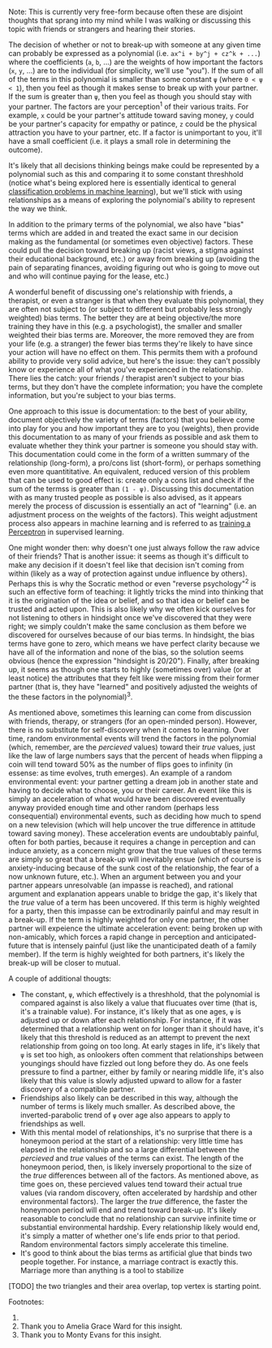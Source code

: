 Note: This is currently very free-form because often these are disjoint thoughts that sprang into my mind while I was walking or discussing this topic with friends or strangers and hearing their stories. 

The decision of whether or not to break-up with someone at any given time can probably be expressed as a polynomial (i.e. `ax^i + by^j + cz^k + ...`) where the coefficients (`a`, `b`, ...) are the weights of how important the factors (`x`, `y`, ...) are to the individual (for simplicity, we'll use "you"). If the sum of all of the terms in this polynomial is smaller than some constant `ψ` (where `0 < ψ < 1`), then you feel as though it makes sense to break up with your partner. If the sum is greater than `ψ`, then you feel as though you should stay with your partner. The factors are your perception<sup>1</sup> of their various traits. For example, `x` could be your partner's attitude toward saving money, `y` could be your partner's capacity for empathy or patince, `z` could be the physical attraction you have to your partner, etc. If a factor is unimportant to you, it'll have a small coefficient (i.e. it plays a small role in determining the outcome).

It's likely that all decisions thinking beings make could be represented by a polynomial such as this and comparing it to some constant threshhold (notice what's being explored here is essentially identical to general [classification problems in machine learning](https://www.toptal.com/machine-learning/machine-learning-theory-an-introductory-primer)), but we'll stick with using relationships as a means of exploring the polynomial's ability to represent the way we think.

In addition to the primary terms of the polynomial, we also have "bias" terms which are added in and treated the exact same in our decision making as the fundamental (or sometimes even objective) factors. These could pull the decision toward breaking up (racist views, a stigma against their educational background, etc.) or away from breaking up (avoiding the pain of separating finances, avoiding figuring out who is going to move out and who will continue paying for the lease, etc.) 

A wonderful benefit of discussing one's relationship with friends, a therapist, or even a stranger is that when they evaluate this polynomial, they are often not subject to (or subject to different but probably less strongly weighted) bias terms. The better they are at being objective/the more training they have in this (e.g. a psychologist), the smaller and smaller weighted their bias terms are. Moreover, the more removed they are from your life (e.g. a stranger) the fewer bias terms they're likely to have since your action will have no effect on them. This permits them with a profound ability to provide very solid advice, but here's the issue: they can't possibly know or experience all of what you've experienced in the relationship. There lies the catch: your friends / therapist aren't subject to your bias terms, but they don't have the complete information; you have the complete information, but you're subject to your bias terms. 

One approach to this issue is documentation: to the best of your ability, document objectively the variety of terms (factors) that you believe come into play for you and how important they are to you (weights), then provide this documentation to as many of your friends as possible and ask them to evaluate whether they think your partner is someone you should stay with. This documentation could come in the form of a written summary of the relationship (long-form), a pro/cons list (short-form), or perhaps something even more quantititative. An equivalent, reduced version of this problem that can be used to good effect is: create only a cons list and check if the sum of the termss is greater than `(1 - ψ)`. Discussing this documentation with as many trusted people as possible is also advised, as it appears merely the process of discussion is essentially an act of "learning" (i.e. an adjustment process on the weights of the factors). This weight adjustment process also appears in machine learning and is referred to as [training a Perceptron](https://www.toptal.com/machine-learning/an-introduction-to-deep-learning-from-perceptrons-to-deep-networks) in supervised learning.

One might wonder then: why doesn't one just always follow the raw advice of their friends? That is another issue: it seems as though it's difficult to make any decision if it doesn't feel like that decision isn't coming from within (likely as a way of protection against undue influence by others). Perhaps this is why the Socratic method or even "reverse psychology"<sup>2</sup> is such an effective form of teaching: it lightly tricks the mind into thinking that it is the origination of the idea or belief, and so that idea or belief can be trusted and acted upon. This is also likely why we often kick ourselves for not listening to others in hindsight once we've discovered that they were right; we simply couldn't make the same conclusion as them before we discovered for ourselves because of our bias terms. In hindsight, the bias terms have gone to zero, which means we have perfect clarity because we have all of the information and none of the bias, so the solution seems obvious (hence the expression "hindsight is 20/20"). Finally, after breaking up, it seems as though one starts to highly (sometimes over) value (or at least notice) the attributes that they felt like were missing from their former partner (that is, they have "learned" and positively adjusted the weights of the these factors in the polynomial)<sup>3</sup>.

As mentioned above, sometimes this learning can come from discussion with friends, therapy, or strangers (for an open-minded person). However, there is no substitute for self-discovery when it comes to learning. Over time, random environmental events will trend the factors in the polynomial (which, remember, are the _percieved_ values) toward their _true_ values, just like the law of large numbers says that the percent of heads when flipping a coin will tend toward 50% as the number of flips goes to infinity (in essense: as time evolves, truth emerges). An example of a random environmental event: your partner getting a dream job in another state and having to decide what to choose, you or their career. An event like this is simply an acceleration of what would have been discovered eventually anyway provided enough time and other random (perhaps less consequential) environmental events, such as deciding how much to spend on a new television (which will help uncover the true difference in attitude toward saving money). These acceleration events are undoubtably painful, often for both parties, because it requires a change in perception and can induce anxiety, as a concern might grow that the true values of these terms are simply so great that a break-up will inevitably ensue (which of course is anxiety-inducing because of the sunk cost of the relationship, the fear of a now unknown future, etc.). When an argument between you and your partner appears unresolvable (an impasse is reached), and rational argument and explanation appears unable to bridge the gap, it's likely that the _true_ value of a term has been uncovered. If this term is highly weighted for a party, then this impasse can be extrodinarily painful and may result in a break-up. If the term is highly weighted for only one partner, the other partner will expeience the ultimate acceleration event: being broken up with non-amicably, which forces a rapid change in perception and anticipated-future that is intensely painful (just like the unanticipated death of a family member). If the term is highly weighted for both partners, it's likely the break-up will be closer to mutual. 

A couple of additional thougts: 
* The constant, `ψ`, which effectively is a threshhold, that the polynomial is compared against is also likely a value that flucuates over time (that is, it's a trainable value). For instance, it's likely that as one ages, `ψ` is adjusted up or down after each relationship. For instance, if it was determined that a relationship went on for longer than it should have, it's likely that this threshold is reduced as an attempt to prevent the next relationship from going on too long. At early stages in life, it's likely that `ψ` is set too high, as onlookers often comment that relationships between youngings should have fizzled out long before they do. As one feels pressure to find a partner, either by family or nearing middle life, it's also likely that this value is slowly adjusted upward to allow for a faster discovery of a compatible partner. 
* Friendships also likely can be described in this way, although the number of terms is likely much smaller. As described above, the inverted-parabolic trend of `ψ` over age also appears to apply to friendships as well.  
* With this mental model of relationships, it's no surprise that there is a honeymoon period at the start of a relationship: very little time has elapsed in the relationship and so a large differential between the _percieved_ and _true_ values of the terms can exist. The length of the honeymoon period, then, is likely inversely proportional to the size of the _true_ differences between all of the factors. As mentioned above, as time goes on, these percieved values tend toward their actual true values (via random discovery, often accelerated by hardship and other environmental factors). The larger the _true_ difference, the faster the honeymoon period will end and trend toward break-up. It's likely reasonable to conclude that no relationship can survive infinite time or substantial environmental hardship. Every relationship likely would end, it's simply a matter of whether one's life ends prior to that period. Random environmental factors simply accelerate this timeline. 
* It's good to think about the bias terms as artificial glue that binds two people together. For instance, a marriage contract is exactly this. Marriage more than anything is a tool to stabilize  

[TODO] the two triangles and their area overlap, top vertex is starting point. 

Footnotes:

1. 
2. Thank you to Amelia Grace Ward for this insight.
3. Thank you to Monty Evans for this insight. 

